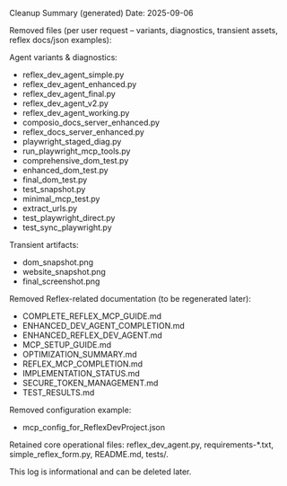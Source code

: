 Cleanup Summary (generated)
Date: 2025-09-06

Removed files (per user request – variants, diagnostics, transient assets, reflex docs/json examples):

Agent variants & diagnostics:
- reflex_dev_agent_simple.py
- reflex_dev_agent_enhanced.py
- reflex_dev_agent_final.py
- reflex_dev_agent_v2.py
- reflex_dev_agent_working.py
- composio_docs_server_enhanced.py
- reflex_docs_server_enhanced.py
- playwright_staged_diag.py
- run_playwright_mcp_tools.py
- comprehensive_dom_test.py
- enhanced_dom_test.py
- final_dom_test.py
- test_snapshot.py
- minimal_mcp_test.py
- extract_urls.py
- test_playwright_direct.py
- test_sync_playwright.py

Transient artifacts:
- dom_snapshot.png
- website_snapshot.png
- final_screenshot.png

Removed Reflex-related documentation (to be regenerated later):
- COMPLETE_REFLEX_MCP_GUIDE.md
- ENHANCED_DEV_AGENT_COMPLETION.md
- ENHANCED_REFLEX_DEV_AGENT.md
- MCP_SETUP_GUIDE.md
- OPTIMIZATION_SUMMARY.md
- REFLEX_MCP_COMPLETION.md
- IMPLEMENTATION_STATUS.md
- SECURE_TOKEN_MANAGEMENT.md
- TEST_RESULTS.md

Removed configuration example:
- mcp_config_for_ReflexDevProject.json

Retained core operational files: reflex_dev_agent.py, requirements-*.txt, simple_reflex_form.py, README.md, tests/.

This log is informational and can be deleted later.